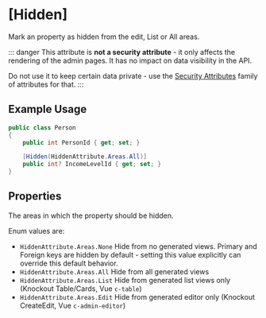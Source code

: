 
# [Hidden]

Mark an property as hidden from the edit, List or All areas.

::: danger
This attribute is **not a security attribute** - it only affects the rendering of the admin pages. It has no impact on data visibility in the API.

Do not use it to keep certain data private - use the [Security Attributes](/modeling/model-components/attributes/security-attribute.md) family of attributes for that.
:::   

## Example Usage

``` c#
public class Person
{
    public int PersonId { get; set; }

    [Hidden(HiddenAttribute.Areas.All)]
    public int? IncomeLevelId { get; set; }
}
```

## Properties
<Prop def="public Areas Area { get; set; } = Areas.All;" ctor=1 />
    
The areas in which the property should be hidden.

Enum values are:
- `HiddenAttribute.Areas.None` Hide from no generated views. Primary and Foreign keys are hidden by default - setting this value explicitly can override this default behavior.
- `HiddenAttribute.Areas.All` Hide from all generated views
- `HiddenAttribute.Areas.List` Hide from generated list views only (Knockout Table/Cards, Vue `c-table`)
- `HiddenAttribute.Areas.Edit` Hide from generated editor only (Knockout CreateEdit, Vue `c-admin-editor`)

